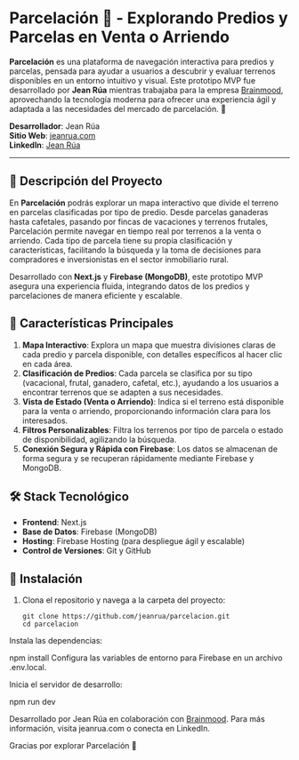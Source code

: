 # Parcelación 🌄 - Explorando Predios y Parcelas en Venta o Arriendo

**Parcelación** es una plataforma de navegación interactiva para predios y parcelas, pensada para ayudar a usuarios a descubrir y evaluar terrenos disponibles en un entorno intuitivo y visual. Este prototipo MVP fue desarrollado por **Jean Rúa** mientras trabajaba para la empresa [Brainmood](https://brainmoodpr.com/), aprovechando la tecnología moderna para ofrecer una experiencia ágil y adaptada a las necesidades del mercado de parcelación. 🌱

**Desarrollador**: Jean Rúa  
**Sitio Web**: [jeanrua.com](https://jeanrua.com)  
**LinkedIn**: [Jean Rúa](https://www.linkedin.com/in/jean-rua/)

---

## 📖 Descripción del Proyecto

En **Parcelación** podrás explorar un mapa interactivo que divide el terreno en parcelas clasificadas por tipo de predio. Desde parcelas ganaderas hasta cafetales, pasando por fincas de vacaciones y terrenos frutales, Parcelación permite navegar en tiempo real por terrenos a la venta o arriendo. Cada tipo de parcela tiene su propia clasificación y características, facilitando la búsqueda y la toma de decisiones para compradores e inversionistas en el sector inmobiliario rural.

Desarrollado con **Next.js** y **Firebase (MongoDB)**, este prototipo MVP asegura una experiencia fluida, integrando datos de los predios y parcelaciones de manera eficiente y escalable.

## 🚀 Características Principales

1. **Mapa Interactivo**: Explora un mapa que muestra divisiones claras de cada predio y parcela disponible, con detalles específicos al hacer clic en cada área.
2. **Clasificación de Predios**: Cada parcela se clasifica por su tipo (vacacional, frutal, ganadero, cafetal, etc.), ayudando a los usuarios a encontrar terrenos que se adapten a sus necesidades.
3. **Vista de Estado (Venta o Arriendo)**: Indica si el terreno está disponible para la venta o arriendo, proporcionando información clara para los interesados.
4. **Filtros Personalizables**: Filtra los terrenos por tipo de parcela o estado de disponibilidad, agilizando la búsqueda.
5. **Conexión Segura y Rápida con Firebase**: Los datos se almacenan de forma segura y se recuperan rápidamente mediante Firebase y MongoDB.

## 🛠️ Stack Tecnológico

- **Frontend**: Next.js
- **Base de Datos**: Firebase (MongoDB)
- **Hosting**: Firebase Hosting (para despliegue ágil y escalable)
- **Control de Versiones**: Git y GitHub


## 🚀 Instalación

1. Clona el repositorio y navega a la carpeta del proyecto:
   ``` 
   git clone https://github.com/jeanrua/parcelacion.git
   cd parcelacion
Instala las dependencias:

 
  
npm install
Configura las variables de entorno para Firebase en un archivo .env.local.

Inicia el servidor de desarrollo:

 
  
npm run dev

Desarrollado por Jean Rúa en colaboración con [Brainmood](https://brainmoodpr.com/). Para más información, visita jeanrua.com o conecta en LinkedIn.

Gracias por explorar Parcelación 🌄